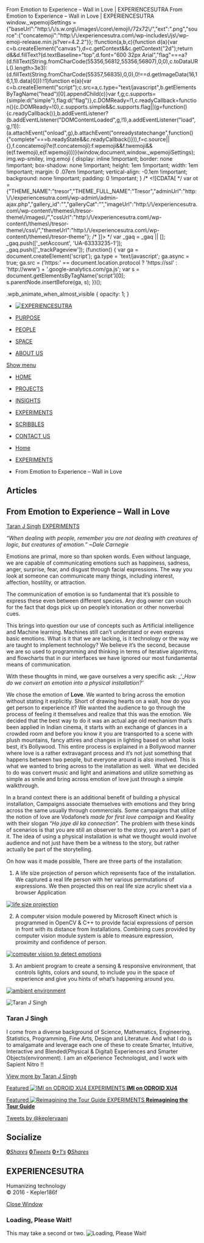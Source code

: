From Emotion to Experience – Wall in Love | EXPERIENCESUTRA                         From Emotion to Experience – Wall in Love | EXPERIENCESUTRA     window.\_wpemojiSettings = {"baseUrl":"http:\\/\\/s.w.org\\/images\\/core\\/emoji\\/72x72\\/","ext":".png","source":{"concatemoji":"http:\\/\\/experiencesutra.com\\/wp-includes\\/js\\/wp-emoji-release.min.js?ver=4.2.2"}}; !function(a,b,c){function d(a){var c=b.createElement("canvas"),d=c.getContext&&c.getContext("2d");return d&&d.fillText?(d.textBaseline="top",d.font="600 32px Arial","flag"===a?(d.fillText(String.fromCharCode(55356,56812,55356,56807),0,0),c.toDataURL().length>3e3):(d.fillText(String.fromCharCode(55357,56835),0,0),0!==d.getImageData(16,16,1,1).data\[0\])):!1}function e(a){var c=b.createElement("script");c.src=a,c.type="text/javascript",b.getElementsByTagName("head")\[0\].appendChild(c)}var f,g;c.supports={simple:d("simple"),flag:d("flag")},c.DOMReady=!1,c.readyCallback=function(){c.DOMReady=!0},c.supports.simple&&c.supports.flag||(g=function(){c.readyCallback()},b.addEventListener?(b.addEventListener("DOMContentLoaded",g,!1),a.addEventListener("load",g,!1)):(a.attachEvent("onload",g),b.attachEvent("onreadystatechange",function(){"complete"===b.readyState&&c.readyCallback()})),f=c.source||{},f.concatemoji?e(f.concatemoji):f.wpemoji&&f.twemoji&&(e(f.twemoji),e(f.wpemoji)))}(window,document,window.\_wpemojiSettings);   img.wp-smiley, img.emoji { display: inline !important; border: none !important; box-shadow: none !important; height: 1em !important; width: 1em !important; margin: 0 .07em !important; vertical-align: -0.1em !important; background: none !important; padding: 0 !important; }                 /\* <!\[CDATA\[ \*/ var ot = {"THEME\_NAME":"tresor","THEME\_FULL\_NAME":"Tresor","adminUrl":"http:\\/\\/experiencesutra.com\\/wp-admin\\/admin-ajax.php","gallery\_id":"","galleryCat":"","imageUrl":"http:\\/\\/experiencesutra.com\\/wp-content\\/themes\\/tresor-theme\\/images\\/","cssUrl":"http:\\/\\/experiencesutra.com\\/wp-content\\/themes\\/tresor-theme\\/css\\/","themeUrl":"http:\\/\\/experiencesutra.com\\/wp-content\\/themes\\/tresor-theme"}; /\* \]\]> \*/             var \_gaq = \_gaq || \[\]; \_gaq.push(\['\_setAccount', 'UA-63333235-1'\]); \_gaq.push(\['\_trackPageview'\]); (function() { var ga = document.createElement('script'); ga.type = 'text/javascript'; ga.async = true; ga.src = ('https:' == document.location.protocol ? 'https://ssl' : 'http://www') + '.google-analytics.com/ga.js'; var s = document.getElementsByTagName('script')\[0\]; s.parentNode.insertBefore(ga, s); })();     

.wpb\_animate\_when\_almost\_visible { opacity: 1; }

*   [![EXPERIENCESUTRA](/wp-content/themes/tresor-theme/images/logo.png)](http://experiencesutra.com/)

*   [PURPOSE](http://experiencesutra.com/purpose/)
*   [PEOPLE](http://experiencesutra.com/people/)
*   [SPACE](http://experiencesutra.com/gallery/space/)
*   [ABOUT US](http://experiencesutra.com/about-us/)

 [Show menu](#dat-menu)

*   [HOME](http://experiencesutra.com/)
*   [PROJECTS](http://experiencesutra.com/category/projects/)
*   [INSIGHTS](http://experiencesutra.com/category/insights/)
*   [EXPERIMENTS](http://experiencesutra.com/category/experiments/)
*   [SCRIBBLES](http://experiencesutra.com/category/scribbles/)
*   [CONTACT US](http://experiencesutra.com/contact-us/)

*   [Home](http://experiencesutra.com)
*   [EXPERIMENTS](http://experiencesutra.com/category/experiments/)
*   From Emotion to Experience – Wall in Love

Articles
--------

From Emotion to Experience – Wall in Love
-----------------------------------------

[Taran J Singh](http://experiencesutra.com/author/tsingh2/ "Posts by Taran J Singh") [EXPERIMENTS](http://experiencesutra.com/category/experiments/)

_“When dealing with people, remember you are not dealing with creatures of logic, but creatures of emotion.” ~Dale Carnegie_

Emotions are primal, more so than spoken words. Even without language, we are capable of communicating emotions such as happiness, sadness, anger, surprise, fear, and disgust through facial expressions. The way you look at someone can communicate many things, including interest, affection, hostility, or attraction.

The communication of emotion is so fundamental that it’s possible to express these even between different species. Any dog owner can vouch for the fact that dogs pick up on people’s intonation or other nonverbal cues.

This brings into question our use of concepts such as Artificial intelligence and Machine learning. Machines still can’t understand or even express basic emotions. What is it that we are lacking, is it technology or the way we are taught to implement technology? We believe it’s the second, because we are so used to programming and thinking in terms of iterative algorithms, and flowcharts that in our interfaces we have ignored our most fundamental means of communication.

With these thoughts in mind, we gave ourselves a very specific ask: _‘__How do we convert an emotion into a physical installation?’_

We chose the emotion of **Love**. We wanted to bring across the emotion without stating it explicitly. Short of drawing hearts on a wall, how do you get person to experience it? We wanted the audience to go through the process of feeling it themselves and realize that this was the emotion. We decided that the best way to do it was an actual age old mechanism that’s been applied in Indian cinema, it starts with an exchange of glances in a crowded room and before you know it you are transported to a scene with plush mountains, fancy attires and changes in lighting based on what looks best, it’s Bollywood. This entire process is explained in a Bollywood manner where love is a rather extravagant process and it’s not just something that happens between two people, but everyone around is also involved. This is what we wanted to bring across to the installation as well.  What we decided to do was convert music and light and animations and utilize something as simple as smile and bring across emotion of love just through a simple walkthrough.

In a brand context there is an additional benefit of building a physical installation, Campaigns associate themselves with emotions and they bring across the same usually through commercials. Some campaigns that utilize the notion of love are Vodafone’s _made for first love campaign_ and Kwality with their slogan _“Ho jaye dil ka connection”._ The problem with these kinds of scenarios is that you are still an observer to the story, you aren’t a part of it. The idea of using a physical installation is what we thought would involve audience and not just have them be a witness to the story, but rather actually be part of the storytelling.

On how was it made possible, There are three parts of the installation:

1) A life size projection of person which represents face of the installation. We captured a real life person with her various permutations of expressions. We then projected this on real life size acrylic sheet via a browser Application

[![life size projection](http://experiencesutra.com/wp-content/uploads/2016/01/Screen-Shot-2016-01-06-at-7.49.21-PM-1024x569.png)](http://experiencesutra.com/wp-content/uploads/2016/01/Screen-Shot-2016-01-06-at-7.49.21-PM.png)

2) A computer vision module powered by Microsoft Kinect which is programmed in OpenCV & C++ to provide facial expressions of person in front with its distance from Installations. Combining cues provided by computer vision module system is able to measure expression, proximity and confidence of person.

[![computer vision to detect emotions](http://experiencesutra.com/wp-content/uploads/2016/01/Screen-Shot-2016-01-06-at-7.52.32-PM-1024x566.png)](http://experiencesutra.com/wp-content/uploads/2016/01/Screen-Shot-2016-01-06-at-7.52.32-PM.png)

3) An ambient program to create a sensing & responsive environment, that controls lights, colors and sound, to include you in the space of experience and give you hints of what’s happening around you.

[![ambient environment](http://experiencesutra.com/wp-content/uploads/2016/01/Screen-Shot-2016-01-06-at-7.52.47-PM-1024x578.png)](http://experiencesutra.com/wp-content/uploads/2016/01/Screen-Shot-2016-01-06-at-7.52.47-PM.png)

![Taran J Singh](http://0.gravatar.com/avatar/9ea3d2879f0f828896ec4c3c2f2a1d8f?s=100&d=mm&r=g)

### Taran J Singh

I come from a diverse background of Science, Mathematics, Engineering, Statistics, Programming, Fine Arts, Design and Literature. And what I do is to amalgamate and leverage each one of these to create Smarter, Intuitive, Interactive and Blended(Physical & Digital) Experiences and Smarter Objects(environment). I am an eXperience Technologist, and I work with Sapient Nitro !!

[View more by Taran J Singh](http://experiencesutra.com/author/tsingh2/)

[Featured ![IMI on ODROID XU4](http://experiencesutra.com/wp-content/uploads/2018/05/Mirror_StoryBoard_02MAY181-397x310_c.jpg)   EXPERIMENTS **IMI on ODROID XU4**](http://experiencesutra.com/experiments/imi-on-odroid-xu4/) 

[Featured ![Reimagining the Tour Guide](http://experiencesutra.com/wp-content/uploads/2018/08/IMG_20180806_121751-397x310_c.jpg)   EXPERIMENTS **Reimagining the Tour Guide**](http://experiencesutra.com/experiments/reimagining-the-tour-guide/) 

[Tweets by @keplervaani](https://twitter.com/twitterdev)

Socialize
---------

[**0**_Shares_](http://www.facebook.com/sharer/sharer.php?u=http://experiencesutra.com) [**0**_Tweets_](#) [**0**_+1's_](https://plus.google.com/share?url=http://experiencesutra.com) [**0**_Shares_](http://www.linkedin.com/shareArticle?mini=true&url=http://experiencesutra.com&title=EXPERIENCESUTRA+-+Humanizing+Technology)

EXPERIENCESUTRA
---------------

Humanizing technology  
© 2016 - Kepler186f

[Close Window](#)

### Loading, Please Wait!

This may take a second or two. ![Loading, Please Wait!](http://experiencesutra.com/wp-content/themes/tresor-theme/images/loading.gif "Loading, Please Wait!")